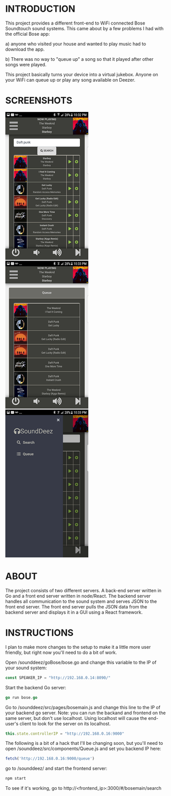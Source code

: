 INTRODUCTION
=====
This project provides a different front-end to WiFi connected Bose Soundtouch sound systems. This came about by a few problems I had with the official Bose app:

a) anyone who visited your house and wanted to play music had to download the app.

b) There was no way to "queue up" a song so that it played after other songs were played.

This project basically turns your device into a virtual jukebox. Anyone on your WiFi can queue up or play any song available on Deezer.

SCREENSHOTS
=====
![screenshot](screenshots/search.png "Search")
![screenshot](screenshots/queue.png "Queue")
![screenshot](screenshots/sidebar.png "Sidebar")

ABOUT
=====
The project consists of two different servers. A back-end server written in Go and a front end server written in node/React. The backend server handles all communication to the sound system and serves JSON to the front end server. The front end server pulls the JSON data from the backend server and displays it in a GUI using a React framework.

INSTRUCTIONS
=====
I plan to make more changes to the setup to make it a little more user friendly, but right now you'll need to do a bit of work.

Open /sounddeez/goBose/bose.go and change this variable to the IP of your sound system:

```go
const SPEAKER_IP = "http://192.168.0.14:8090/"
```

Start the backend Go server:

```go
go run bose.go
```

Go to /sounddeez/src/pages/bosemain.js and change this line to the IP of your backend go server. Note: you can run the backand and frontend on the same server, but don't use localhost. Using localhost will cause the end-user's client to look for the server on its localhost.

```javascript
this.state.controllerIP = "http://192.168.0.16:9000"
```
The following is a bit of a hack that I'll be changing soon, but you'll need to open /sounddeez/src/components/Queue.js and set you backend IP here:

```javascript
fetch('http://192.168.0.16:9000/queue')
```
go to /sounddeez/ and start the frontend server:

```bash
npm start
```

To see if it's working, go to http://<frontend_ip>:3000/#/bosemain/search








